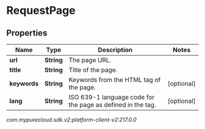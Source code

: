 # RequestPage


## Properties

| Name | Type | Description | Notes |
| ------------ | ------------- | ------------- | ------------- |
| **url** | **String** | The page URL. |  |
| **title** | **String** | Title of the page. |  |
| **keywords** | **String** | Keywords from the HTML <meta> tag of the page. |  [optional] |
| **lang** | **String** | ISO 639-1 language code for the page as defined in the <html> tag. |  [optional] |




_com.mypurecloud.sdk.v2:platform-client-v2:217.0.0_
